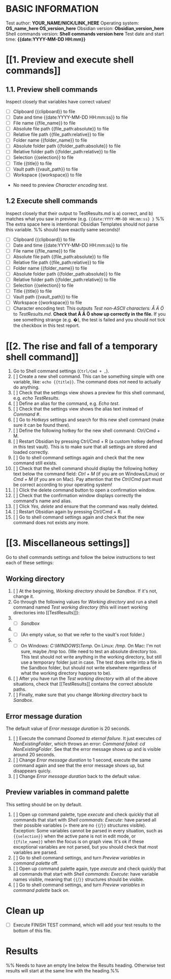 # BASIC INFORMATION
Test author: **YOUR_NAME/NICK/LINK_HERE**
Operating system: **OS_name_here OS_version_here**
Obsidian version: **Obsidian_version_here**
Shell commands version: **Shell commands version here**
Test date and start time: **{{date:YYYY-MM-DD HH:mm}}**

# [[1. Preview and execute shell commands]]
## 1.1. Preview shell commands
Inspect closely that variables have correct values!
- [ ] Clipboard {{clipboard}} to file
- [ ] Date and time {{date:YYYY-MM-DD HH:mm:ss}} to file
- [ ] File name {{file_name}} to file
- [ ] Absolute file path {{file_path:absolute}} to file
- [ ] Relative file path {{file_path:relative}} to file
- [ ] Folder name {{folder_name}} to file
- [ ] Absolute folder path {{folder_path:absolute}} to file
- [ ] Relative folder path {{folder_path:relative}} to file
- [ ] Selection {{selection}} to file
- [ ] Title {{title}} to file
- [ ] Vault path {{vault_path}} to file
- [ ] Workspace {{workspace}} to file
- No need to preview *Character encoding test*.

## 1.2 Execute shell commands
Inspect closely that their output to TestResults.md is a) correct, and b) matches what you saw in preview (e.g. `{{date:YYYY-MM-DD HH:mm:ss} }` %% The extra space here is intentional: Obsidian Templates should not parse this variable. %% should have exactly same seconds)!
- [ ] Clipboard {{clipboard}} to file
- [ ] Date and time {{date:YYYY-MM-DD HH:mm:ss}} to file
- [ ] File name {{file_name}} to file
- [ ] Absolute file path {{file_path:absolute}} to file
- [ ] Relative file path {{file_path:relative}} to file
- [ ] Folder name {{folder_name}} to file
- [ ] Absolute folder path {{folder_path:absolute}} to file
- [ ] Relative folder path {{folder_path:relative}} to file
- [ ] Selection {{selection}} to file
- [ ] Title {{title}} to file
- [ ] Vault path {{vault_path}} to file
- [ ] Workspace {{workspace}} to file
- [ ] Character encoding test: This outputs *Test non-ASCII characters: Å Ä Ö* to *TestResults.md*. **Check that Å Ä Ö show up correctly in the file.** If you see something strange (e.g. �), the test is failed and you should not tick the checkbox in this test report.

# [[2. The rise and fall of a temporary shell command]]
1. Go to Shell command settings (`Ctrl/Cmd + ,`).
2. [ ] Create a new shell command. This can be something simple with one variable, like: `echo {{title}}`. The command does not need to actually do anything.
3. [ ] Check that the settings view shows a preview for this shell command, e.g. *echo TestResults*.
4. [ ] Define an alias for the command, e.g. *Echo test*.
5. [ ] Check that the settings view shows the alias text instead of *Command #*.
6. [ ] Go to *Hotkeys* settings and search for this new shell command (make sure it can be found there).
7. [ ] Define the following hotkey for the new shell command: Ctrl/Cmd + M.
8. [ ] Restart Obsidian by pressing Ctrl/Cmd + R (a custom hotkey defined in this test vault). This is to make sure that all settings are stored and loaded correctly.
9. [ ] Go to shell command settings again and check that the new command still exists.
10. [ ] Check that the shell command should display the following hotkey text below the command field: *Ctrl + M* (if you are on Windows/Linux) or *Cmd + M* (if you are on Mac). Pay attention that the *Ctrl*/*Cmd* part must be correct according to your operating system!
11. [ ] Click the delete command button to open a confirmation window.
12. [ ] Check that the confirmation window displays correctly the command's name and alias.
13. [ ] Click *Yes, delete* and ensure that the command was really deleted.
14. [ ] Restart Obsidian again by pressing Ctrl/Cmd + R.
15. [ ] Go to shell command settings again and check that the new command does not exists any more.

# [[3. Miscellaneous settings]]
Go to shell commands settings and follow the below instructions to test each of these settings:
## Working directory
1. [ ] At the beginning, *Working directory* should be *Sandbox*. If it's not, change it.
2. Go through the following values for *Working directory* and run a shell command named *Test working directory* (this will insert working directories into [[TestResults]]):
3. - [ ] *Sandbox*
4. - [ ] (An empty value, so that we refer to the vault's root folder.)
5. - [ ] On Windows: *C:\WINDOWS\Temp*. On Linux: */tmp*. On Mac: I'm not sure, maybe */tmp* too. (We need to test an absolute directory too. This test should not write anything in the working directory, but still use a temporary folder just in case. The test does write into a file in the Sandbox folder, but should not write elsewhere regardless of what the working directory happens to be).
6. [ ] After you have run the *Test working directory* with all of the above situations, check that [[TestResults]] contains the correct absolute paths.
7. [ ] Finally, make sure that you change *Working directory* back to *Sandbox*.

## Error message duration
The default value of *Error message duration* is 20 seconds.
1. [ ] Execute the command *Doomed to eternal failure*. It just executes *cd NonExistingFolder*, which throws an error: *Command failed: cd NonExistingFolder*. See that the error message shows up and is visible around 20 seconds.
2. [ ] Change *Error message duration* to 1 second, execute the same command again and see that the error message shows up, but disappears quicly.
3. [ ] Change *Error message duration* back to the default value.

## Preview variables in command palette
This setting should be on by default.
1. [ ] Open up command palette, type *execute* and check quickly that all commands that start with *Shell commands: Execute:* have parsed all their possible variables (= there are no `{{`/`}}` structures visible). Exception: Some variables cannot be parsed in every situation, such as `{{selection}}` when the active pane is not in edit mode, or `{{file_name}}` when the focus is on graph view. It's ok if these exceptional variables are not parsed, but you should check that most variables are parsed.
2. [ ] Go to shell command settings, and turn *Preview variables in command palette* off.
3. [ ] Open up command palette again, type *execute* and check quickly that all commands that start with *Shell commands: Execute:* have variable names visible, meaning that `{{`/`}}` structures should be visible.
4. [ ] Go to shell command settings, and turn *Preview variables in command palette* back on.

# Clean up
- [ ] Execute FINISH TEST command, which will add your test results to the bottom of this file.

# Results
%% Needs to have an empty line below the Results heading. Otherwise test results will start at the same line with the heading.%%
